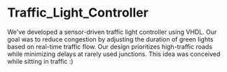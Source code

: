 # Traffic_Light_Controller
We've developed a sensor-driven traffic light controller using VHDL. Our goal was to reduce congestion by adjusting the duration of  green lights  based on real-time traffic flow. Our design prioritizes high-traffic roads while minimizing delays at rarely used junctions. This idea was conceived while sitting in traffic :)
